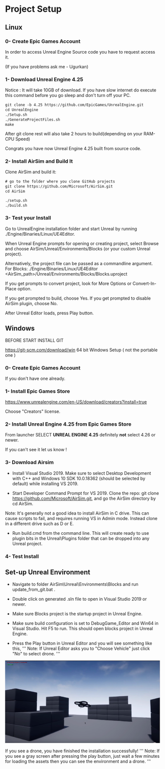 # Project Setup

## Linux 

### 0- Create Epic Games Account
In order to access Unreal Engine Source code you have to request access it.

(If you have problems ask me - Ugurkan)

### 1- Download Unreal Engine 4.25

Notice : It will take 10GB of download. If you have slow internet do execute this command before you go sleep and don't turn off your PC.

```
git clone -b 4.25 https://github.com/EpicGames/UnrealEngine.git
cd UnrealEngine
./Setup.sh
./GenerateProjectFiles.sh
make
```

After git clone rest will also take 2 hours to build(depending on your RAM-CPU Speed)

Congrats you have now Unreal Engine 4.25 built from source code.

### 2- Install AirSim and Build It

Clone AirSim and build it:

```
# go to the folder where you clone GitHub projects
git clone https://github.com/Microsoft/AirSim.git
cd AirSim

```

```
./setup.sh
./build.sh
```

### 3- Test your Install

Go to UnrealEngine installation folder and start Unreal by running ./Engine/Binaries/Linux/UE4Editor.

When Unreal Engine prompts for opening or creating project, select Browse and choose AirSim/Unreal/Environments/Blocks (or your custom Unreal project).

Alternatively, the project file can be passed as a commandline argument. For Blocks: ./Engine/Binaries/Linux/UE4Editor <AirSim_path>/Unreal/Environments/Blocks/Blocks.uproject

If you get prompts to convert project, look for More Options or Convert-In-Place option.

 If you get prompted to build, choose Yes. If you get prompted to disable AirSim plugin, choose No.

After Unreal Editor loads, press Play button.

## Windows
BEFORE START INSTALL GIT

https://git-scm.com/download/win
64 bit Windows Setup ( not the portable one )


### 0- Create Epic Games Account 

If you don't have one already.

### 1- Install Epic Games Store

https://www.unrealengine.com/en-US/download/creators?install=true

Choose "Creators" license.


### 2- Install Unreal Engine 4.25 from Epic Games Store 

From launcher SELECT **UNREAL ENGINE 4.25**
definitely **not** select 4.26 or newer.

If you can't see it let us know !


### 3- Download Airsim

* Install Visual Studio 2019. Make sure to select Desktop Development with C++ and Windows 10 SDK 10.0.18362 (should be selected by default) while installing VS 2019.

* Start Developer Command Prompt for VS 2019.
Clone the repo: git clone https://github.com/Microsoft/AirSim.git, and go the AirSim directory by cd AirSim.

Note: It's generally not a good idea to install AirSim in C drive. This can cause scripts to fail, and requires running VS in Admin mode. Instead clone in a different drive such as D or E.

* Run build.cmd from the command line. This will create ready to use plugin bits in the Unreal\Plugins folder that can be dropped into any Unreal project.

### 4- Test Install

## Set-up Unreal Environment
* Navigate to folder AirSim\Unreal\Environments\Blocks and run update_from_git.bat .

* Double click on generated .sln file to open in Visual Studio 2019 or newer.

* Make sure Blocks project is the startup project in Unreal Engine.

* Make sure build configuration is set to DebugGame_Editor and Win64 in Visual Studio. Hit F5 to run. This should open blocks project in Unreal Engine.

* Press the Play button in Unreal Editor and you will see something like this,
'''
Note: If Unreal Editor asks you to "Choose Vehicle" just click "No" to select drone.
'''

![](https://github.com/rlturkiye/flying-cavalry/blob/main/images/unreal_ss.jpg?raw=true)

If you see a drone, you have finished the installation successfully!
'''
Note: If you see a gray screen after pressing the play button, just wait a few minutes for loading the assets then you can see the environment and a drone.
'''